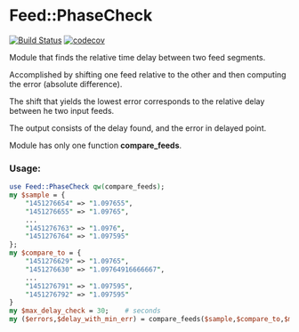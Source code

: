 # Feed::PhaseCheck

[![Build Status](https://travis-ci.org/binary-com/perl-feed-phasecheck.svg?branch=master)](https://travis-ci.org/binary-com/perl-feed-phasecheck)
[![codecov](https://codecov.io/gh/binary-com/perl-feed-phasecheck/branch/master/graph/badge.svg)](https://codecov.io/gh/binary-com/perl-feed-phasecheck)

Module that finds the relative time delay between two feed segments.  

Accomplished by shifting one feed relative to the other and then computing the error (absolute difference).  

The shift that yields the lowest error corresponds to the relative delay between he two input feeds.  

The output consists of the delay found, and the error in delayed point.

Module has only one function **compare_feeds**.

### Usage:
```perl
use Feed::PhaseCheck qw(compare_feeds);
my $sample = {
    "1451276654" => "1.097655",
    "1451276655" => "1.09765",
    ...
    "1451276763" => "1.0976",
    "1451276764" => "1.097595"
};
my $compare_to = {
    "1451276629" => "1.09765",
    "1451276630" => "1.09764916666667",
    ...
    "1451276791" => "1.097595",
    "1451276792" => "1.097595"
}
my $max_delay_check = 30;    # seconds
my ($errors,$delay_with_min_err) = compare_feeds($sample,$compare_to,$max_delay_check);
```
